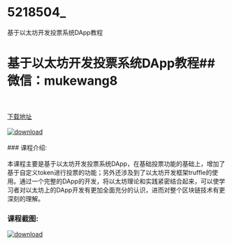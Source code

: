 # 5218504_
基于以太坊开发投票系统DApp教程
# 基于以太坊开发投票系统DApp教程## 微信：mukewang8
<br/></br>[下载地址](http://www.36tz.cn/article/5218504 "下载地址")
<br/></br>[![download](http://36tz.cn/muke_img/2021_02_1-62-300x169.png "下载地址")](http://www.36tz.cn/article/5218504 "下载地址")
<br/></br>### 课程介绍:<br/></br>本课程主要是基于以太坊开发投票系统DApp，在基础投票功能的基础上，增加了基于自定义token进行投票的功能；另外还涉及到了以太坊开发框架truffle的使用。通过一个完整的DApp的开发，将以太坊理论和实践紧密结合起来，可以使学习者对以太坊上的DApp开发有更加全面充分的认识，进而对整个区块链技术有更深刻的理解。

### 课程截图:
[![download](http://36tz.cn/muke_img/2021_02_2-66.png "下载地址")](http://www.36tz.cn/article/5218504 "下载地址")
